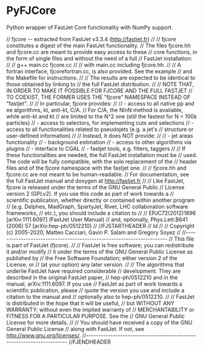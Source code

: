 # PyFJCore
Python wrapper of FastJet Core functionality with NumPy support.

// fjcore -- extracted from FastJet v3.3.4 (http://fastjet.fr)
//
// fjcore constitutes a digest of the main FastJet functionality.
// The files fjcore.hh and fjcore.cc are meant to provide easy access to these 
// core functions, in the form of single files and without the need of a full 
// FastJet installation:
//
//     g++ main.cc fjcore.cc
// 
// with main.cc including fjcore.hh.
//
// A fortran interface, fjcorefortran.cc, is also provided. See the example 
// and the Makefile for instructions.
//
// The results are expected to be identical to those obtained by linking to
// the full FastJet distribution.
//
// NOTE THAT, IN ORDER TO MAKE IT POSSIBLE FOR FJCORE AND THE FULL FASTJET
// TO COEXIST, THE FORMER USES THE "fjcore" NAMESPACE INSTEAD OF "fastjet". 
//
// In particular, fjcore provides:
//
//   - access to all native pp and ee algorithms, kt, anti-kt, C/A.
//     For C/A, the NlnN method is available, while anti-kt and kt
//     are limited to the N^2 one (still the fastest for N < 100k particles)
//   - access to selectors, for implementing cuts and selections
//   - access to all functionalities related to pseudojets (e.g. a jet's
//     structure or user-defined information)
//
// Instead, it does NOT provide:
//
//   - jet areas functionality
//   - background estimation
//   - access to other algorithms via plugins
//   - interface to CGAL
//   - fastjet tools, e.g. filters, taggers
//
// If these functionalities are needed, the full FastJet installation must be
// used. The code will be fully compatible, with the sole replacement of the
// header files and of the fjcore namespace with the fastjet one.
//
// fjcore.hh and fjcore.cc are not meant to be human-readable.
// For documentation, see the full FastJet manual and doxygen at http://fastjet.fr
//
// Like FastJet, fjcore is released under the terms of the GNU General Public
// License version 2 (GPLv2). If you use this code as part of work towards a
// scientific publication, whether directly or contained within another program
// (e.g. Delphes, MadGraph, SpartyJet, Rivet, LHC collaboration software frameworks, 
// etc.), you should include a citation to
// 
//   EPJC72(2012)1896 [arXiv:1111.6097] (FastJet User Manual)
//   and, optionally, Phys.Lett.B641 (2006) 57 [arXiv:hep-ph/0512210]
//
//FJSTARTHEADER
// $Id$
//
// Copyright (c) 2005-2020, Matteo Cacciari, Gavin P. Salam and Gregory Soyez
//
//----------------------------------------------------------------------
// This file is part of FastJet (fjcore).
//
//  FastJet is free software; you can redistribute it and/or modify
//  it under the terms of the GNU General Public License as published by
//  the Free Software Foundation; either version 2 of the License, or
//  (at your option) any later version.
//
//  The algorithms that underlie FastJet have required considerable
//  development. They are described in the original FastJet paper,
//  hep-ph/0512210 and in the manual, arXiv:1111.6097. If you use
//  FastJet as part of work towards a scientific publication, please
//  quote the version you use and include a citation to the manual and
//  optionally also to hep-ph/0512210.
//
//  FastJet is distributed in the hope that it will be useful,
//  but WITHOUT ANY WARRANTY; without even the implied warranty of
//  MERCHANTABILITY or FITNESS FOR A PARTICULAR PURPOSE.  See the
//  GNU General Public License for more details.
//
//  You should have received a copy of the GNU General Public License
//  along with FastJet. If not, see <http://www.gnu.org/licenses/>.
//----------------------------------------------------------------------
//FJENDHEADER

